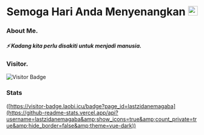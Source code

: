 <h1 align="center">Semoga Hari Anda Menyenangkan <img src="https://media.giphy.com/media/hvRJCLFzcasrR4ia7z/giphy.gif" width="25px" height="25px"> </h1> 

### About Me.
##### ⚡ Kadang kita perlu disakiti untuk menjadi manusia.

### Visitor.
![Visitor Badge](https://visitor-badge.laobi.icu/badge?page_id=lastzidanemagaba)

### Stats
([https://visitor-badge.laobi.icu/badge?page_id=lastzidanemagaba](https://github-readme-stats.vercel.app/api?username=lastzidanemagaba&amp;show_icons=true&amp;count_private=true&amp;hide_border=false&amp;theme=vue-dark))






